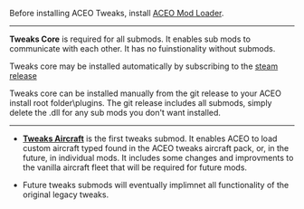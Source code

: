 Before installing ACEO Tweaks, install [ACEO Mod Loader](https://github.com/Humoresque811/AirportCEO-Mod-Loader/wiki).

---

**Tweaks Core** is required for all submods. It enables sub mods to communicate with each other. It has no fuinstionality without submods.

Tweaks core may be installed automatically by subscribing to the [steam release](https://steamcommunity.com/sharedfiles/filedetails/?id=3285205669)

Tweaks core can be installed manually from the git release to your ACEO install root folder\plugins. The git release includes all submods, simply delete the .dll for any sub mods you don't want installed.

---

* [**Tweaks Aircraft**](https://steamcommunity.com/sharedfiles/filedetails/?id=3285206181) is the first tweaks submod. It enables ACEO to load custom aircraft typed found in the ACEO tweaks aircraft pack, or, in the future, in individual mods. It includes some changes and improvments to the vanilla aircraft fleet that will be required for future mods.

* Future tweaks submods will eventually implimnet all functionality of the original legacy tweaks.
